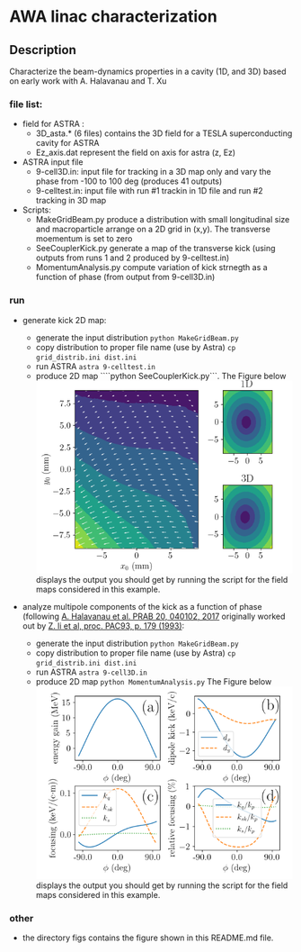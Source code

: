 
# AWA linac characterization


## Description
Characterize the beam-dynamics properties in a cavity (1D, and 3D) based on early work with A. Halavanau and T. Xu
		            
### file list:
- field for ASTRA : 
   - 3D_asta.* (6 files) contains the 3D field for a TESLA superconducting cavity for ASTRA
   - Ez_axis.dat represent the field on axis for astra (z, Ez)
- ASTRA input file
   - 9-cell3D.in: input file for tracking in a 3D map only and vary the phase from -100 to 100 deg (produces 41 outputs)
   - 9-celltest.in: input file with run #1 trackin in 1D file and run #2 tracking in 3D map 
 - Scripts:
   - MakeGridBeam.py  produce a distribution with small longitudinal size and macroparticle arrange on a 2D grid in (x,y). The transverse moementum is set to zero
   - SeeCouplerKick.py generate a map of the transverse kick (using outputs from runs 1 and 2 produced by 9-celltest.in) 
   - MomentumAnalysis.py compute variation of kick strnegth as a function of phase (from output from 9-cell3D.in)
   
### run
- generate kick 2D map:
   - generate the input distribution ```python MakeGridBeam.py```
   - copy distribution to proper file name (use by Astra) ```cp grid_distrib.ini dist.ini```
   - run ASTRA  ```astra 9-celltest.in```
   - produce 2D map ````python SeeCouplerKick.py```. The Figure below ![2D map of the transverse kick](./figs/couplerKick2dMap.png) displays the output you should get by running the script for the field maps considered in this example. 

- analyze multipole components of the kick as a function of phase (following [A. Halavanau et al. PRAB 20, 040102, 2017](https://journals.aps.org/prab/abstract/10.1103/PhysRevAccelBeams.20.040102) originally worked out by [Z. li et al, proc. PAC93, p. 179 (1993)](https://epaper.kek.jp/p93/PDF/PAC1993_0179.PDF):
   - generate the input distribution ```python MakeGridBeam.py```
   - copy distribution to proper file name (use by Astra) ```cp grid_distrib.ini dist.ini```
   - run ASTRA  ```astra 9-cell3D.in```
   - produce 2D map ```python MomentumAnalysis.py``` The Figure below ![momentum decomposition](./figs/momentumDecomposition.png) displays the output you should get by running the script for the field maps considered in this example.  

### other
- the directory figs contains the figure shown in this README.md file. 
